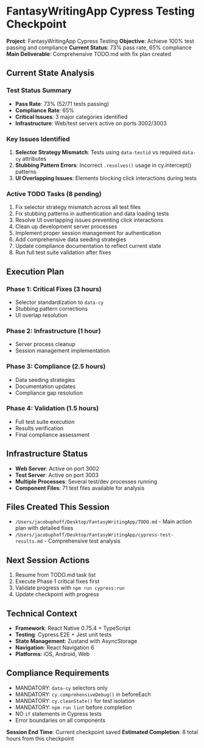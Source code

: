 # FantasyWritingApp Cypress Testing Checkpoint

**Project**: FantasyWritingApp Cypress Testing
**Objective**: Achieve 100% test passing and compliance
**Current Status**: 73% pass rate, 65% compliance
**Main Deliverable**: Comprehensive TODO.md with fix plan created

## Current State Analysis

### Test Status Summary
- **Pass Rate**: 73% (52/71 tests passing)
- **Compliance Rate**: 65%
- **Critical Issues**: 3 major categories identified
- **Infrastructure**: Web/test servers active on ports 3002/3003

### Key Issues Identified
1. **Selector Strategy Mismatch**: Tests using `data-testid` vs required `data-cy` attributes
2. **Stubbing Pattern Errors**: Incorrect `.resolves()` usage in cy.intercept() patterns
3. **UI Overlapping Issues**: Elements blocking click interactions during tests

### Active TODO Tasks (8 pending)
1. Fix selector strategy mismatch across all test files
2. Fix stubbing patterns in authentication and data loading tests
3. Resolve UI overlapping issues preventing click interactions
4. Clean up development server processes
5. Implement proper session management for authentication
6. Add comprehensive data seeding strategies
7. Update compliance documentation to reflect current state
8. Run full test suite validation after fixes

## Execution Plan

### Phase 1: Critical Fixes (3 hours)
- Selector standardization to `data-cy`
- Stubbing pattern corrections
- UI overlap resolution

### Phase 2: Infrastructure (1 hour)
- Server process cleanup
- Session management implementation

### Phase 3: Compliance (2.5 hours)
- Data seeding strategies
- Documentation updates
- Compliance gap resolution

### Phase 4: Validation (1.5 hours)
- Full test suite execution
- Results verification
- Final compliance assessment

## Infrastructure Status
- **Web Server**: Active on port 3002
- **Test Server**: Active on port 3003
- **Multiple Processes**: Several test/dev processes running
- **Component Files**: 71 test files available for analysis

## Files Created This Session
- `/Users/jacobuphoff/Desktop/FantasyWritingApp/TODO.md` - Main action plan with detailed fixes
- `/Users/jacobuphoff/Desktop/FantasyWritingApp/cypress-test-results.md` - Comprehensive test analysis

## Next Session Actions
1. Resume from TODO.md task list
2. Execute Phase 1 critical fixes first
3. Validate progress with `npm run cypress:run`
4. Update checkpoint with progress

## Technical Context
- **Framework**: React Native 0.75.4 + TypeScript
- **Testing**: Cypress E2E + Jest unit tests
- **State Management**: Zustand with AsyncStorage
- **Navigation**: React Navigation 6
- **Platforms**: iOS, Android, Web

## Compliance Requirements
- MANDATORY: `data-cy` selectors only
- MANDATORY: `cy.comprehensiveDebug()` in beforeEach
- MANDATORY: `cy.cleanState()` for test isolation
- MANDATORY: `npm run lint` before completion
- NO `if` statements in Cypress tests
- Error boundaries on all components

**Session End Time**: Current checkpoint saved
**Estimated Completion**: 8 total hours from this checkpoint